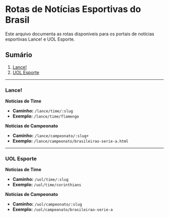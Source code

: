 # Rotas de Notícias Esportivas do Brasil

Este arquivo documenta as rotas disponíveis para os portais de notícias esportivas Lance! e UOL Esporte.

## Sumário

1.  [Lance!](#lance)
2.  [UOL Esporte](#uol-esporte)

---

### Lance!

**Notícias de Time**
- **Caminho:** `/lance/time/:slug`
- **Exemplo:** `/lance/time/flamengo`

**Notícias de Campeonato**
- **Caminho:** `/lance/campeonato/:slug+`
- **Exemplo:** `/lance/campeonato/brasileirao-serie-a.html`

---

### UOL Esporte

**Notícias de Time**
- **Caminho:** `/uol/time/:slug`
- **Exemplo:** `/uol/time/corinthians`

**Notícias de Campeonato**
- **Caminho:** `/uol/campeonato/:slug`
- **Exemplo:** `/uol/campeonato/brasileirao-serie-a`